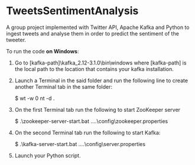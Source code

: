 # TweetsSentimentAnalysis

A group project implemented with Twitter API, Apache Kafka and Python to ingest tweets and analyse them in order to predict the sentiment of the tweeter.

To run the code **on Windows**:

1. Go to [kafka-path]\kafka_2.12-3.1.0\bin\windows
   where [kafka-path] is the local path to the location that contains your kafka installation.


2. Launch a Terminal in the said folder and run the following line to create another Terminal tab in the same folder:

    $ wt -w 0 nt -d .

3. On the first Terminal tab run the following to start ZooKeeper server

    $ .\zookeeper-server-start.bat ..\..\config\zookeeper.properties

4. On the second Terminal tab run the following to start Kafka:

    $ .\kafka-server-start.bat ..\..\config\server.properties

5. Launch your Python script.
